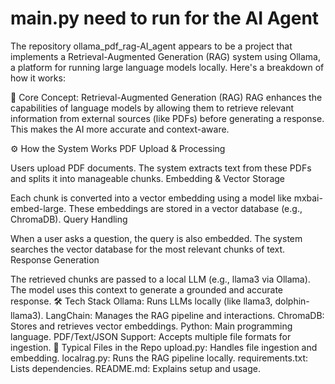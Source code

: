 # main.py need to run for the AI Agent
The repository ollama_pdf_rag-AI_agent appears to be a project that implements a Retrieval-Augmented Generation (RAG) system using Ollama, a platform for running large language models locally. Here's a breakdown of how it works:

🧠 Core Concept: Retrieval-Augmented Generation (RAG)
RAG enhances the capabilities of language models by allowing them to retrieve relevant information from external sources (like PDFs) before generating a response. This makes the AI more accurate and context-aware.

⚙️ How the System Works
PDF Upload & Processing

Users upload PDF documents.
The system extracts text from these PDFs and splits it into manageable chunks.
Embedding & Vector Storage

Each chunk is converted into a vector embedding using a model like mxbai-embed-large.
These embeddings are stored in a vector database (e.g., ChromaDB).
Query Handling

When a user asks a question, the query is also embedded.
The system searches the vector database for the most relevant chunks of text.
Response Generation

The retrieved chunks are passed to a local LLM (e.g., llama3 via Ollama).
The model uses this context to generate a grounded and accurate response.
🛠️ Tech Stack
Ollama: Runs LLMs locally (like llama3, dolphin-llama3).
LangChain: Manages the RAG pipeline and interactions.
ChromaDB: Stores and retrieves vector embeddings.
Python: Main programming language.
PDF/Text/JSON Support: Accepts multiple file formats for ingestion.
📁 Typical Files in the Repo
upload.py: Handles file ingestion and embedding.
localrag.py: Runs the RAG pipeline locally.
requirements.txt: Lists dependencies.
README.md: Explains setup and usage.
